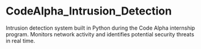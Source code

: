 # CodeAlpha_Intrusion_Detection
Intrusion detection system built in Python during the Code Alpha internship program. Monitors network activity and identifies potential security threats in real time.

